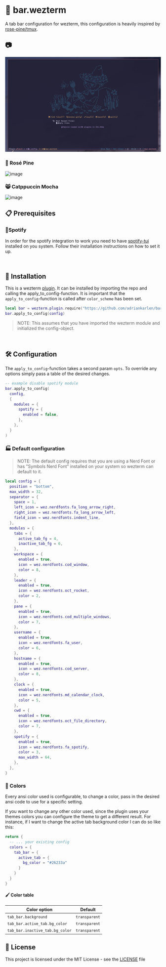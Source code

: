 # 🍺 bar.wezterm

A tab bar configuration for wezterm, this configuration is heavily inspired by [rose-pine/tmux](https://github.com/rose-pine/tmux).

## 📷

![image](https://raw.githubusercontent.com/adriankarlen/bar.wezterm/main/misc/preview.png)

### 🌷 Rosé Pine

![image](https://raw.githubusercontent.com/adriankarlen/bar.wezterm/main/misc/rose-pine.png)

### 😸 Catppuccin Mocha

![image](https://raw.githubusercontent.com/adriankarlen/bar.wezterm/main/misc/catppuccin-mocha.png)
&nbsp;

## 📋 Prerequisites

### 🎵Spotify

In order for the spotify integration to work you need to have [spotify-tui](https://github.com/Rigellute/spotify-tui) installed on you system. Follow their installation instructions on how to set it up.

&nbsp;

## 🚀 Installation

This is a wezterm [plugin](https://github.com/wez/wezterm/commit/e4ae8a844d8feaa43e1de34c5cc8b4f07ce525dd). It can be installed by importing the repo and calling the apply_to_config-function. It is important that the `apply_to_config`-function is called after `color_scheme` has been set.

```lua
local bar = wezterm.plugin.require("https://github.com/adriankarlen/bar.wezterm")
bar.apply_to_config(config)
```

> NOTE: This assumes that you have imported the wezterm module and initialized the config-object.

&nbsp;

## 🛠️ Configuration

The `apply_to_config`-function takes a second param `opts`. To override any options simply pass a table of the desired changes.

```lua
-- example disable spotify module
bar.apply_to_config(
  config,
  {
    modules = {
      spotify = {
        enabled = false,
      },
    },
  }
)
```

### 🏭 Default configuration

> NOTE: The default config requires that you are using a Nerd Font or has "Symbols Nerd Font" installed on your system so wezterm can default to it.

```lua
local config = {
  position = "bottom",
  max_width = 32,
  separator = {
    space = 1,
    left_icon = wez.nerdfonts.fa_long_arrow_right,
    right_icon = wez.nerdfonts.fa_long_arrow_left,
    field_icon = wez.nerdfonts.indent_line,
  },
  modules = {
    tabs = {
      active_tab_fg = 4,
      inactive_tab_fg = 6,
    },
    workspace = {
      enabled = true,
      icon = wez.nerdfonts.cod_window,
      color = 8,
    },
    leader = {
      enabled = true,
      icon = wez.nerdfonts.oct_rocket,
      color = 2,
    },
    pane = {
      enabled = true,
      icon = wez.nerdfonts.cod_multiple_windows,
      color = 7,
    },
    username = {
      enabled = true,
      icon = wez.nerdfonts.fa_user,
      color = 6,
    },
    hostname = {
      enabled = true,
      icon = wez.nerdfonts.cod_server,
      color = 8,
    },
    clock = {
      enabled = true,
      icon = wez.nerdfonts.md_calendar_clock,
      color = 5,
    },
    cwd = {
      enabled = true,
      icon = wez.nerdfonts.oct_file_directory,
      color = 7,
    },
    spotify = {
      enabled = true,
      icon = wez.nerdfonts.fa_spotify,
      color = 3,
      max_width = 64,
    },
  },
}
```

### 🎨 Colors

Every ansi color used is configurable, to change a color, pass in the desired
ansi code to use for a specific setting.

If you want to change any other color used, since the plugin uses your themes colors you can configure the theme to get a different result. For instance, if I want to change the active tab background color I can do so like this:

```lua
return {
  -- ... your existing config
  colors = {
    tab_bar = {
      active_tab = {
        bg_color = "#26233a"
      }
    }
  }
}
```

#### 🖌️ Color table

| Color option                    | Default       |
| ------------------------------- | ------------- |
| `tab_bar.background`            | `transparent` |
| `tab_bar.active_tab.bg_color`   | `transparent` |
| `tab_bar.inactive_tab.bg_color` | `transparent` |

## 📜 License

This project is licensed under the MIT License - see the
[LICENSE](https://github.com/adriankarlen/bar.wezterm/blob/main/LICENSE) file
